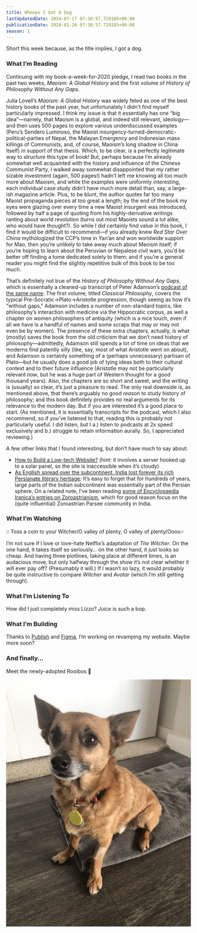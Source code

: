 ```yaml
---
title: Whoops I Got A Dog
lastUpdatedDate: 2024-07-17 07:30:57.729185+00:00
publicationDate: 2020-01-20 07:30:57.729185+00:00
season: 1
---
```


Short this week because, as the title implies, I got a dog.

### What I’m Reading

Continuing with my book-a-week-for-2020 pledge, I read two books in the past two weeks, *Maoism: A Global History* and the first volume of *History of Philosophy Without Any Gaps*.

Julia Lovell’s *Maoism: A Global History* was widely feted as one of the best history books of the past year, but unfortunately I didn’t find myself particularly impressed. I think my issue is that it essentially has one “big idea”—namely, that Maoism is a global, and indeed still relevant, ideology—and then uses 500 pages to explore various underdiscussed examples (Peru’s Sendero Luminoso, the Maoist insurgency-turned-democratic-political-parties of Nepal, the Malayan Emergency and Indonesian mass killings of Communists, and, of course, Maoism’s long shadow in China itself) in support of that thesis. Which, to be clear, is a perfectly legitimate way to structure this type of book! But, perhaps because I’m already somewhat well acquainted with the history and influence of the Chinese Communist Party, I walked away somewhat disappointed that my rather sizable investment (again, 500 pages!) hadn’t left me knowing all too much more about Maoism, and while the examples were uniformly interesting, each individual case study didn’t have much more detail than, say, a large-ish magazine article. Plus, to be blunt, the author quotes far too many Maoist propaganda pieces at too great a length; by the end of the book my eyes were glazing over every time a new Maoist insurgent was introduced, followed by half a page of quoting from his highly-derivative writings ranting about world revolution (turns out most Maoists sound a lot alike, who would have thought?). So while I did certainly find value in this book, I find it would be difficult to recommend—if you already knew *Red Star Over China* mythologized the CCP’s time in Yan’an and won worldwide support for Mao, then you’re unlikely to take away much about Maoism itself; if you’re hoping to learn about the Peruvian or Nepalese civil wars, you’d be better off finding a tome dedicated solely to them; and if you’re a general reader you might find the slightly repetitive bulk of this book to be too much.

That’s definitely not true of the *History of Philosophy Without Any Gaps*, which is essentially a cleaned-up transcript of Peter Adamson’s [podcast of the same name](https://historyofphilosophy.net). The first volume, titled *Classical Philosophy*, covers the typical Pre-Socratic-\>Plato-\>Aristotle progression, though seeing as how it’s “without gaps,” Adamson includes a number of non-standard topics, like philosophy’s interaction with medicine via the Hippocratic corpus, as well a chapter on women philosophers of antiquity (which is a nice touch, even if all we have is a handful of names and some scraps that may or may not even be by women). The presence of these extra chapters, actually, is what (mostly) saves the book from the old criticism that we don’t need history of philosophy—admittedly, Adamson still spends a lot of time on ideas that we moderns find patently silly (like, say, most of what Aristotle went on about), and Adamson is certainly something of a (perhaps unnecessary) partisan of Plato—but he usually does a good job of tying ideas both to their cultural context and to their future influence (Aristotle may not be particularly relevant *now*, but he was a huge part of Western thought for a good thousand years). Also, the chapters are so short and sweet, and the writing is (usually) so clear, it’s just a pleasure to read. The only real downside is, as mentioned above, that there’s arguably no good *reason* to study history of philosophy; and this book definitely provides no real arguments for its relevance to the modern day. But if you are interested it’s a good place to start. (As mentioned, it is essentially transcripts for the podcast, which I also recommend, so if you’ve listened to that, reading this is probably not particularly useful. I did listen, but I a.) listen to podcasts at 2x speed exclusively and b.) struggle to retain information aurally. So, I appreciated reviewing.)

A few other links that I found interesting, but don’t have much to say about:

* [How to Build a Low-tech Website?](https://www.lowtechmagazine.com/2018/09/how-to-build-a-lowtech-website.html?mc_cid=30b96dc09b&mc_eid=c089b16045) (hint: it involves a server hooked up to a solar panel, so the site is inaccessible when it’s cloudy)
* [As English spread over the subcontinent, India lost forever its rich Persianate literary heritage](https://www.spectator.co.uk/2019/12/as-english-spread-over-the-subcontinent-india-lost-forever-its-rich-persianate-literary-heritage/): It’s easy to forget that for hundreds of years, large parts of the Indian subcontinent was essentially part of the Persian sphere. On a related note, I’ve been reading [some of Encyclopaedia Iranica’s entries on Zoroastrianism](http://www.iranicaonline.org/articles/zoroastrianism-02-arab-conquest-to-modern), which for good reason focus on the (quite influential) Zoroastrian Parsee community in India.

### What I’m Watching

🎶 Toss a coin to your Witcher/O valley of plenty, O valley of plenty/Oooo🎶

I’m not sure if I love or love-hate Netflix’s adaptation of *The Witcher*. On the one hand, it takes itself so seriously… on the other hand, it just looks so cheap. And having three plotlines, taking place at different times, is an audacious move, but only halfway through the show it’s not clear whether it will ever pay off? (Presumably it will.) If I wasn’t so lazy, it would probably be quite instructive to compare *Witcher* and *Avatar* (which I’m still getting through).

### What I’m Listening To

How did I just completely miss Lizzo? *Juice* is such a bop.

### What I’m Building

Thanks to [Publish](https://github.com/JohnSundell/Publish/blob/master/README.md) and [Figma](https://www.figma.com/), I’m working on revamping my website. Maybe more soon?

### And finally…

Meet the newly-adopted Rooibos 🙂

![Rooibos](../../assets/newsletters/rooibos.jpg)